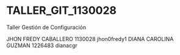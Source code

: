 TALLER_GIT_1130028
==================

Taller Gestión de Configuración 


JHON FREDY CABALLERO 1130028 jhon0fredy1
DIANA CAROLINA GUZMAN 1226483 dianacgr
